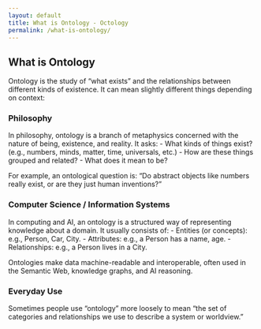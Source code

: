 ```yaml
---
layout: default
title: What is Ontology - Octology
permalink: /what-is-ontology/
---
```


## What is Ontology

Ontology is the study of “what exists” and the relationships between different kinds of existence. It can mean slightly different things depending on context:

### Philosophy

In philosophy, ontology is a branch of metaphysics concerned with the nature of being, existence, and reality. It asks:
	- What kinds of things exist? (e.g., numbers, minds, matter, time, universals, etc.)
	- How are these things grouped and related?
	- What does it mean to be?

For example, an ontological question is: “Do abstract objects like numbers really exist, or are they just human inventions?”

### Computer Science / Information Systems

In computing and AI, an ontology is a structured way of representing knowledge about a domain. It usually consists of:
	- Entities (or concepts): e.g., Person, Car, City.
	- Attributes: e.g., a Person has a name, age.
	- Relationships: e.g., a Person lives in a City.

Ontologies make data machine-readable and interoperable, often used in the Semantic Web, knowledge graphs, and AI reasoning.

### Everyday Use

Sometimes people use “ontology” more loosely to mean “the set of categories and relationships we use to describe a system or worldview.”
